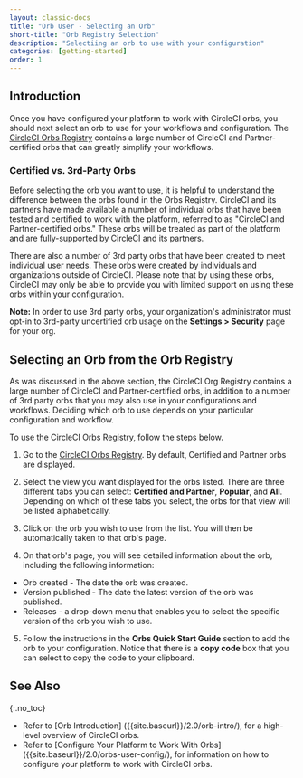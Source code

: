 ```yaml
---
layout: classic-docs
title: "Orb User - Selecting an Orb"
short-title: "Orb Registry Selection"
description: "Selectiing an orb to use with your configuration"
categories: [getting-started]
order: 1
---
```


## Introduction

Once you have configured your platform to work with CircleCI orbs, you should next select an orb to use for your workflows and configuration. The [CircleCI Orbs Registry](https://circleci.com/orbs/registry/) contains a large number of CircleCI and Partner-certified orbs that can greatly simplify your workflows.

### Certified vs. 3rd-Party Orbs

Before selecting the orb you want to use, it is helpful to understand the difference between the orbs found in the Orbs Registry. CircleCI and its partners have made available a number of individual orbs that have been tested and certified to work with the platform, referred to as "CircleCI and Partner-certified orbs." These orbs will be treated as part of the platform and are fully-supported by CircleCI and its partners. 

There are also a number of 3rd party orbs that have been created to meet individual user needs. These orbs were created by individuals and organizations outside of CircleCI. Please note that by using these orbs, CircleCI may only be able to provide you with limited support on using these orbs within your configuration. 

**Note:** In order to use 3rd party orbs, your organization's administrator must opt-in to 3rd-party uncertified orb usage on the **Settings > Security** page for your org.

## Selecting an Orb from the Orb Registry

As was discussed in the above section, the CircleCI Org Registry contains a large number of CircleCI and Partner-certified orbs, in addition to a number of 3rd party orbs that you may also use in your configurations and workflows. Deciding which orb to use depends on your particular configuration and workflow.

To use the CircleCI Orbs Registry, follow the steps below.

1) Go to the [CircleCI Orbs Registry](https://circleci.com/orbs/registry/). By default, Certified and Partner orbs are displayed.

2) Select the view you want displayed for the orbs listed. There are three different tabs you can select: **Certified and Partner**, **Popular**, and **All**. Depending on which of these tabs you select, the orbs for that view will be listed alphabetically.

3) Click on the orb you wish to use from the list. You will then be automatically taken to that orb's page.

4) On that orb's page, you will see detailed information about the orb, including the following information:

* Orb created - The date the orb was created.
* Version published - The date the latest version of the orb was published.
* Releases - a drop-down menu that enables you to select the specific version of the orb you wish to use.

5) Follow the instructions in the **Orbs Quick Start Guide** section to add the orb to your configuration. Notice that there is a **copy code** box that you can select to copy the code to your clipboard.

## See Also
{:.no_toc}

- Refer to [Orb Introduction] ({{site.baseurl}}/2.0/orb-intro/), for a high-level overview of CircleCI orbs.
- Refer to [Configure Your Platform to Work With Orbs] ({{site.baseurl}}/2.0/orbs-user-config/), for information on how to configure your platform to work with CircleCI orbs.
